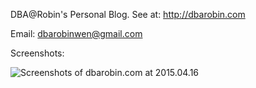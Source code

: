 DBA@Robin's Personal Blog. See at: http://dbarobin.com

Email: dbarobinwen@gmail.com

Screenshots:

![Screenshots of dbarobin.com at 2015.04.16](http://dbarobin.com/images/dbarobin.com.screenshots.150416.png)
